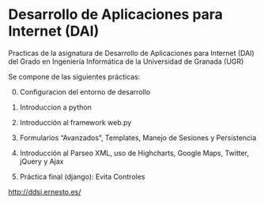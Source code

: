 Desarrollo de Aplicaciones para Internet (DAI)
==============================================

Practicas de la asignatura de Desarrollo de Aplicaciones para Internet (DAI) del Grado en Ingeniería Informática de la Universidad de Granada (UGR)

Se compone de las siguientes prácticas:

0) Configuracion del entorno de desarrollo

1) Introduccion a python

2) Introducción al framework web.py

3) Formularios “Avanzados”, Templates, Manejo de Sesiones y Persistencia

4) Introducción al Parseo XML, uso de Highcharts, Google Maps, Twitter, jQuery y Ajax

5) Práctica final (django): Evita Controles

http://ddsi.ernesto.es/
